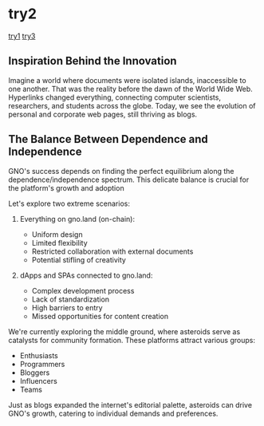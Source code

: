 # try2

[try1](gibberish.md)
[try3](try3.md)

## Inspiration Behind the Innovation

Imagine a world where documents were isolated islands, inaccessible to one another. That was the reality before the dawn of the World Wide Web. Hyperlinks changed everything,
 connecting computer scientists, researchers, and students across the globe. Today, we see the evolution of personal and corporate web pages, still thriving as blogs.

## The Balance Between Dependence and Independence

GNO's success depends on finding the perfect equilibrium along the dependence/independence spectrum. This delicate balance is crucial for the platform's growth and adoption

Let's explore two extreme scenarios:

1. Everything on gno.land (on-chain):
   - Uniform design
   - Limited flexibility
   - Restricted collaboration with external documents
   - Potential stifling of creativity

2. dApps and SPAs connected to gno.land:
   - Complex development process
   - Lack of standardization
   - High barriers to entry
   - Missed opportunities for content creation

We're currently exploring the middle ground, where asteroids serve as catalysts for community formation. These platforms attract various groups:

- Enthusiasts
- Programmers
- Bloggers
- Influencers
- Teams

Just as blogs expanded the internet's editorial palette, asteroids can drive GNO's growth, catering to individual demands and preferences.

